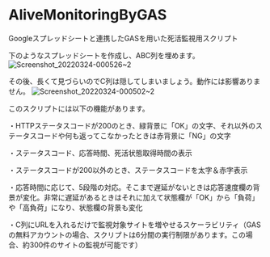 # AliveMonitoringByGAS
Googleスプレッドシートと連携したGASを用いた死活監視用スクリプト
 
 下のようなスプレッドシートを作成し、ABC列を埋めます。
![Screenshot_20220324-000526~2](https://user-images.githubusercontent.com/63092685/159731877-a6ec7b67-ee4f-4591-857d-8918f3dc9748.png)

その後、長くて見づらいのでC列は隠してしまいましょう。動作には影響ありません。
![Screenshot_20220324-000502~2](https://user-images.githubusercontent.com/63092685/159732315-b7f802e1-f23f-46aa-aab2-c6f60441f333.png)





このスクリプトには以下の機能があります。

・HTTPステータスコードが200のとき、緑背景に「OK」の文字、それ以外のステータスコードや何も返ってこなかったときは赤背景に「NG」の文字

・ステータスコード、応答時間、死活状態取得時間の表示

・ステータスコードが200以外のとき、ステータスコードを太字＆赤字表示

・応答時間に応じて、5段階の対応。そこまで遅延がないときは応答速度欄の背景が変化。非常に遅延があるときはそれに加えて状態欄が「OK」から「負荷」や「高負荷」になり、状態欄の背景も変化

・C列にURLを入れるだけで監視対象サイトを増やせるスケーラビリティ（GASの無料アカウントの場合、スクリプトは6分間の実行制限があります。この場合、約300件のサイトの監視が可能です）
